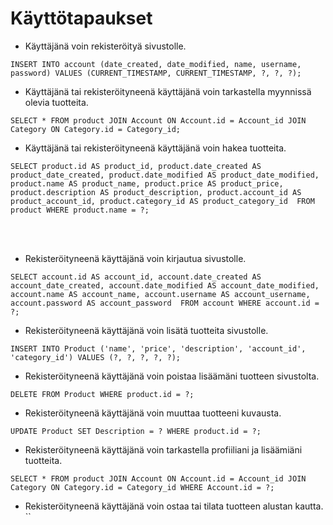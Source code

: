 # Käyttötapaukset

* Käyttäjänä voin rekisteröityä sivustolle.

`INSERT INTO account (date_created, date_modified, name, username, password) VALUES (CURRENT_TIMESTAMP, CURRENT_TIMESTAMP, ?, ?, ?);`

* Käyttäjänä tai rekisteröityneenä käyttäjänä voin tarkastella myynnissä olevia tuotteita.

`SELECT * FROM product JOIN Account ON Account.id = Account_id JOIN Category ON Category.id = Category_id;`

* Käyttäjänä tai rekisteröityneenä käyttäjänä voin hakea tuotteita. 

`SELECT product.id AS product_id, product.date_created AS product_date_created, product.date_modified AS product_date_modified, product.name AS product_name, product.price AS product_price, product.description AS product_description, product.account_id AS product_account_id, product.category_id AS product_category_id 
FROM product WHERE product.name = ?;`


 <br/><br/>
 
 * Rekisteröityneenä käyttäjänä voin kirjautua sivustolle.

`SELECT account.id AS account_id, account.date_created AS account_date_created, account.date_modified AS account_date_modified, account.name AS account_name, account.username AS account_username, account.password AS account_password 
FROM account WHERE account.id = ?;`
 
* Rekisteröityneenä käyttäjänä voin lisätä tuotteita sivustolle.

`INSERT INTO Product ('name', 'price', 'description', 'account_id', 'category_id') VALUES (?, ?, ?, ?, ?);`

* Rekisteröityneenä käyttäjänä voin poistaa lisäämäni tuotteen sivustolta. 

`DELETE FROM Product WHERE product.id = ?;`

* Rekisteröityneenä käyttäjänä voin muuttaa tuotteeni kuvausta.

`UPDATE Product SET Description = ? WHERE product.id = ?;`

* Rekisteröityneenä käyttäjänä voin tarkastella profiiliani ja lisäämiäni tuotteita.

`SELECT * FROM product JOIN Account ON Account.id = Account_id JOIN Category ON Category.id = Category_id WHERE Account.id = ?;`


* Rekisteröityneenä käyttäjänä voin ostaa tai tilata tuotteen alustan kautta.
``

